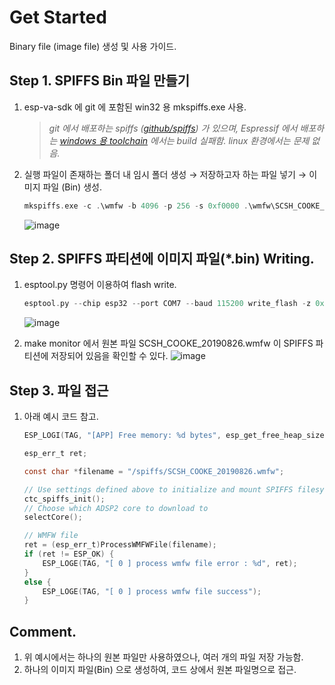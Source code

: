 # Get Started
Binary file (image file) 생성 및 사용 가이드.

## Step 1. SPIFFS Bin 파일 만들기
1. esp-va-sdk 에 git 에 포함된 win32 용 mkspiffs.exe 사용.
	> _git 에서 배포하는 spiffs ([github/spiffs](https://github.com/igrr/mkspiffs)) 가 있으며, Espressif 에서 배포하는 [windows 용 toolchain](https://docs.espressif.com/projects/esp-idf/en/stable/get-started/windows-setup.html#toolchain-setup) 에서는 build 실패함. linux 환경에서는 문제 없음._

1. 실행 파일이 존재하는 폴더 내 임시 폴더 생성 → 저장하고자 하는 파일 넣기 → 이미지 파일 (Bin) 생성.
	```c
	mkspiffs.exe -c .\wmfw -b 4096 -p 256 -s 0xf0000 .\wmfw\SCSH_COOKE_20190826.bin
	```
	![image](https://user-images.githubusercontent.com/26864945/69849547-62dea280-12c0-11ea-9102-50635c85277f.png)

## Step 2. SPIFFS 파티션에 이미지 파일(*.bin) Writing.
1. esptool.py 명령어 이용하여 flash write.
	```c
	esptool.py --chip esp32 --port COM7 --baud 115200 write_flash -z 0x110000 SCSH_COOKE_20190826.bin
	```
	![image](https://user-images.githubusercontent.com/26864945/69848923-b5b75a80-12be-11ea-94ef-98a21ef8eb9f.png)

1. make monitor 에서 원본 파일 SCSH_COOKE_20190826.wmfw 이 SPIFFS 파티션에 저장되어 있음을 확인할 수 있다.
	![image](https://user-images.githubusercontent.com/26864945/69849652-adf8b580-12c0-11ea-8221-5f48d80af527.png)
	
## Step 3. 파일 접근
1. 아래 예시 코드 참고.
	```c
	ESP_LOGI(TAG, "[APP] Free memory: %d bytes", esp_get_free_heap_size());

	esp_err_t ret;

	const char *filename = "/spiffs/SCSH_COOKE_20190826.wmfw";

	// Use settings defined above to initialize and mount SPIFFS filesystem.
	ctc_spiffs_init();
	// Choose which ADSP2 core to download to
	selectCore();

	// WMFW file
	ret = (esp_err_t)ProcessWMFWFile(filename);
	if (ret != ESP_OK) {
		ESP_LOGE(TAG, "[ 0 ] process wmfw file error : %d", ret);
	}
	else {
		ESP_LOGE(TAG, "[ 0 ] process wmfw file success");
	}
	```
## Comment.
1. 위 예시에서는 하나의 원본 파일만 사용하였으나, 여러 개의 파일 저장 가능함.
1. 하나의 이미지 파일(Bin) 으로 생성하여, 코드 상에서 원본 파일명으로 접근.
